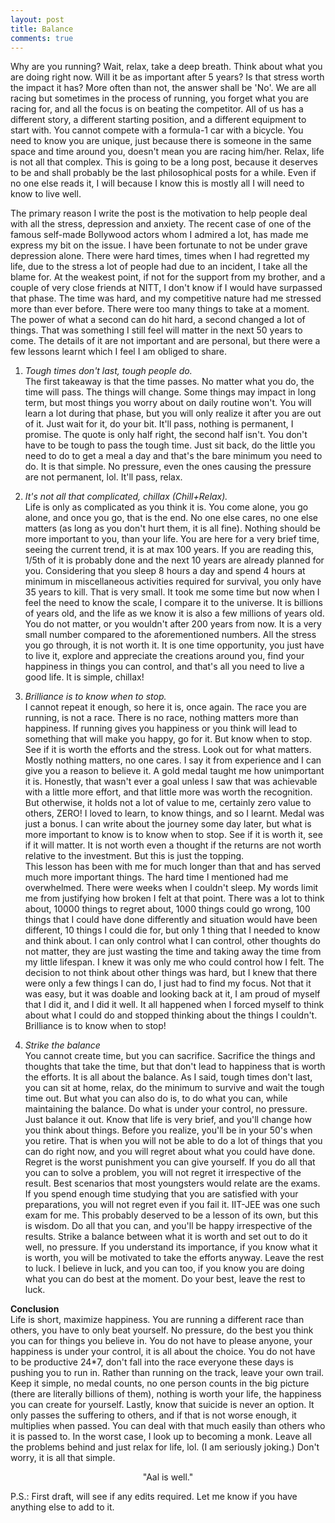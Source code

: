 ```yaml
---
layout: post
title: Balance
comments: true
---
```


Why are you running? Wait, relax, take a deep breath. Think about what you are doing right now. Will it be as important after 5 years? Is that stress worth the impact it has? More often than not, the answer shall be 'No'. We are all racing but sometimes in the process of running, you forget what you are racing for, and all the focus is on beating the competitor. All of us has a different story, a different starting position, and a different equipment to start with. You cannot compete with a formula-1 car with a bicycle. You need to know you are unique, just because there is someone in the same space and time around you, doesn't mean you are racing him/her. Relax, life is not all that complex. This is going to be a long post, because it deserves to be and shall probably be the last philosophical posts for a while. Even if no one else reads it, I will because I know this is mostly all I will need to know to live well.  

The primary reason I write the post is the motivation to help people deal with all the stress, depression and anxiety. The recent case of one of the famous self-made Bollywood actors whom I admired a lot, has made me express my bit on the issue. I have been fortunate to not be under grave depression alone. There were hard times, times when I had regretted my life, due to the stress a lot of people had due to an incident, I take all the blame for. At the weakest point, if not for the support from my brother, and a couple of very close friends at NITT, I don't know if I would have surpassed that phase. The time was hard, and my competitive nature had me stressed more than ever before. There were too many things to take at a moment. The power of what a second can do hit hard, a second changed a lot of things. That was something I still feel will matter in the next 50 years to come. The details of it are not important and are personal, but there were a few lessons learnt which I feel I am obliged to share.  

1. *Tough times don't last, tough people do.*  
The first takeaway is that the time passes. No matter what you do, the time will pass. The things will change. Some things may impact in long term, but most things you worry about on daily routine won't. You will learn a lot during that phase, but you will only realize it after you are out of it. Just wait for it, do your bit. It'll pass, nothing is permanent, I promise. The quote is only half right, the second half isn't. You don't have to be tough to pass the tough time. Just sit back, do the little you need to do to get a meal a day and that's the bare minimum you need to do. It is that simple. No pressure, even the ones causing the pressure are not permanent, lol. It'll pass, relax.  

2. *It's not all that complicated, chillax (Chill+Relax).*  
Life is only as complicated as you think it is. You come alone, you go alone, and once you go, that is the end. No one else cares, no one else matters (as long as you don't hurt them, it is all fine). Nothing should be more important to you, than your life. You are here for a very brief time, seeing the current trend, it is at max 100 years. If you are reading this, 1/5th of it is probably done and the next 10 years are already planned for you. Considering that you sleep 8 hours a day and spend 4 hours at minimum in miscellaneous activities required for survival, you only have 35 years to kill. That is very small. It took me some time but now when I feel the need to know the scale, I compare it to the universe. It is billions of years old, and the life as we know it is also a few millions of years old. You do not matter, or you wouldn't after 200 years from now. It is a very small number compared to the aforementioned numbers. All the stress you go through, it is not worth it. It is one time opportunity, you just have to live it, explore and appreciate the creations around you, find your happiness in things you can control, and that's all you need to live a good life. It is simple, chillax!   

3. *Brilliance is to know when to stop.*  
I cannot repeat it enough, so here it is, once again. The race you are running, is not a race. There is no race, nothing matters more than happiness. If running gives you happiness or you think will lead to something that will make you happy, go for it. But know when to stop. See if it is worth the efforts and the stress. Look out for what matters. Mostly nothing matters, no one cares. I say it from experience and I can give you a reason to believe it. A gold medal taught me how unimportant it is. Honestly, that wasn't ever a goal unless I saw that was achievable with a little more effort, and that little more was worth the recognition. But otherwise, it holds not a lot of value to me, certainly zero value to others, ZERO! I loved to learn, to know things, and so I learnt. Medal was just a bonus. I can write about the journey some day later, but what is more important to know is to know when to stop. See if it is worth it, see if it will matter. It is not worth even a thought if the returns are not worth relative to the investment. But this is just the topping.  
This lesson has been with me for much longer than that and has served much more important things. The hard time I mentioned had me overwhelmed. There were weeks when I couldn't sleep. My words limit me from justifying how broken I felt at that point. There was a lot to think about, 10000 things to regret about, 1000 things could go wrong, 100 things that I could have done differently and situation would have been different, 10 things I could die for, but only 1 thing that I needed to know and think about. I can only control what I can control, other thoughts do not matter, they are just wasting the time and taking away the time from my little lifespan. I knew it was only me who could control how I felt. The decision to not think about other things was hard, but I knew that there were only a few things I can do, I just had to find my focus. Not that it was easy, but it was doable and looking back at it, I am proud of myself that I did it, and I did it well. It all happened when I forced myself to think about what I could do and stopped thinking about the things I couldn't. Brilliance is to know when to stop!  

4. *Strike the balance*  
You cannot create time, but you can sacrifice. Sacrifice the things and thoughts that take the time, but that don't lead to happiness that is worth the efforts. It is all about the balance. As I said, tough times don't last, you can sit at home, relax, do the minimum to survive and wait the tough time out. But what you can also do is, to do what you can, while maintaining the balance. Do what is under your control, no pressure. Just balance it out. Know that life is very brief, and you'll change how you think about things. Before you realize, you'll be in your 50's when you retire. That is when you will not be able to do a lot of things that you can do right now, and you will regret about what you could have done. Regret is the worst punishment you can give yourself. If you do all that you can to solve a problem, you will not regret it irrespective of the result. Best scenarios that most youngsters would relate are the exams. If you spend enough time studying that you are satisfied with your preparations, you will not regret even if you fail it. IIT-JEE was one such exam for me. This probably deserved to be a lesson of its own, but this is wisdom. Do all that you can, and you'll be happy irrespective of the results. Strike a balance between what it is worth and set out to do it well, no pressure. If you understand its importance, if you know what it is worth, you will be motivated to take the efforts anyway. Leave the rest to luck. I believe in luck, and you can too, if you know you are doing what you can do best at the moment. Do your best, leave the rest to luck.  

**Conclusion**  
Life is short, maximize happiness. You are running a different race than others, you have to only beat yourself. No pressure, do the best you think you can for things you believe in. You do not have to please anyone, your happiness is under your control, it is all about the choice. You do not have to be productive 24*7, don't fall into the race everyone these days is pushing you to run in. Rather than running on the track, leave your own trail. Keep it simple, no medal counts, no one person counts in the big picture (there are literally billions of them), nothing is worth your life, the happiness you can create for yourself. Lastly, know that suicide is never an option. It only passes the suffering to others, and if that is not worse enough, it multiplies when passed. You can deal with that much easily than others who it is passed to. In the worst case, I look up to becoming a monk. Leave all the problems behind and just relax for life, lol. (I am seriously joking.) Don't worry, it is all that simple.  

<div align="center"> "Aal is well." </div> 

P.S.: First draft, will see if any edits required. Let me know if you have anything else to add to it.
